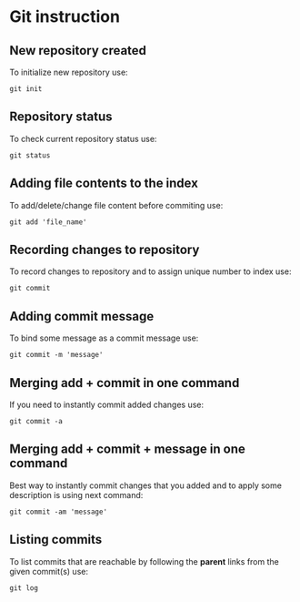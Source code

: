 # Git instruction

## New repository created

To initialize new repository use:

    git init

## Repository status

To check current repository status use:

    git status

## Adding file contents to the index

To add/delete/change file content before commiting use:

    git add 'file_name'

## Recording changes to repository

To record changes to repository and to assign unique number to index use:

    git commit

## Adding commit message

To bind some message as a commit message use:

    git commit -m 'message'

## Merging add + commit in one command

If you need to instantly commit added changes use:

    git commit -a

## Merging add + commit + message in one command

Best way to instantly commit changes that you added and to apply some description is using next command:

    git commit -am 'message'

## Listing commits

To list commits that are reachable by following the **parent** links from the given commit(s) use:

    git log